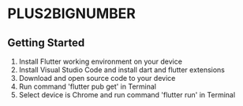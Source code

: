 # PLUS2BIGNUMBER
## Getting Started
1. Install Flutter working environment on your device
2. Install Visual Studio Code and install dart and flutter extensions 
3. Download and open source code to your device
4. Run command 'flutter pub get' in Terminal
5. Select device is Chrome and run command 'flutter run' in Terminal 
